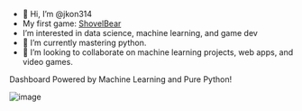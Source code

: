 - 👋 Hi, I’m @jkon314
- My first game: [ShovelBear](https://store.steampowered.com/app/2213730/ShovelBear/)
-  I’m interested in data science, machine learning, and game dev
- 🌱 I’m currently mastering python. 
- 💞️ I’m looking to collaborate on machine learning projects, web apps, and video games. 

Dashboard Powered by Machine Learning and Pure Python! 

![image](https://github.com/user-attachments/assets/12992a06-8ee2-4639-a814-5823ac02c93f)

<!---
jkon314/jkon314 is a ✨ special ✨ repository because its `README.md` (this file) appears on your GitHub profile.
You can click the Preview link to take a look at your changes.
--->
